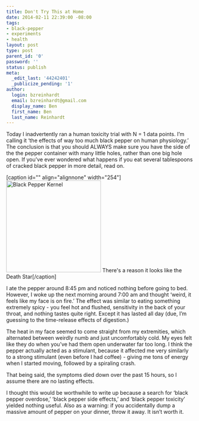 ```yaml
---
title: Don't Try This at Home
date: 2014-02-11 22:39:00 -08:00
tags:
- black-pepper
- experiments
- health
layout: post
type: post
parent_id: '0'
password: ''
status: publish
meta:
  _edit_last: '44242401'
  _publicize_pending: '1'
author:
  login: bzreinhardt
  email: bzreinhardt@gmail.com
  display_name: Ben
  first_name: Ben
  last_name: Reinhardt
---
```


<p dir="ltr">Today I inadvertently ran a human toxicity trial with N = 1 data points. I’m calling it ‘the effects of way too much black pepper on human physiology.’ The conclusion is that you should ALWAYS make sure you have the side of the the pepper container with many little holes, rather than one big hole open. If you’ve ever wondered what happens if you eat several tablespoons of cracked black pepper in more detail, read on.</p>
<p>[caption id="" align="alignnone" width="254"]<img class="    " alt="Black Pepper Kernel" src="{{ site.baseurl }}/assets/Sa-pepper.jpg" width="254" height="246" /> There's a reason it looks like the Death Star[/caption]</p>
<p>I ate the pepper around 8:45 pm and noticed nothing before going to bed. However, I woke up the next morning around 7:00 am and thought ‘weird, it feels like my face is on fire.’ The effect was similar to eating something extremely spicy - you feel hot and flushed, sensitivity in the back of your throat, and nothing tastes quite right. Except it has lasted all day (due, I’m guessing to the time-release effects of digestion.)</p>
<p>The heat in my face seemed to come straight from my extremities, which alternated between weirdly numb and just uncomfortably cold. My eyes felt like they do when you’ve had them open underwater far too long. I think the pepper actually acted as a stimulant, because it affected me very similarly to a strong stimulant (even before I had coffee) - giving me tons of energy when I started moving, followed by a spiraling crash.</p>
<p>That being said, the symptoms died down over the past 15 hours, so I assume there are no lasting effects.</p>
<p>I thought this would be worthwhile to write up because a search for ‘black pepper overdose,’ ‘black pepper side effects,’ and ‘black pepper toxicity’ yielded nothing useful. Also as a warning: if you accidentally dump a massive amount of pepper on your dinner, throw it away. It isn’t worth it.</p>
<p>&nbsp;</p>
